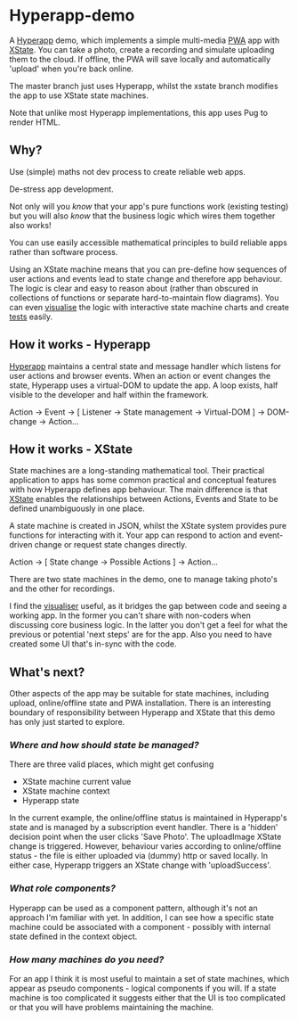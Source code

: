 # Hyperapp-demo
A [Hyperapp](https://hyperapp.dev/) demo, which implements a simple multi-media [PWA](https://developer.mozilla.org/en-US/docs/Web/Progressive_web_apps) app with [XState](https://xstate.js.org). You can take a photo, create a recording and simulate uploading them to the cloud. If offline, the PWA will save locally and automatically 'upload' when you're back online.

The master branch just uses Hyperapp, whilst the xstate branch modifies the app to use XState state machines.

Note that unlike most Hyperapp implementations, this app uses Pug to render HTML.

## Why?

Use (simple) maths not dev process to create reliable web apps.

De-stress app development.

Not only will you _know_ that your app's pure functions work (existing testing) but you will also _know_ that the business logic which wires them together also works!

You can use easily accessible mathematical principles to build reliable apps rather than software process.

Using an XState machine means that you can pre-define how sequences of user actions and events lead to state change and therefore app behaviour. The logic is clear and easy to reason about (rather than obscured in collections of functions or separate hard-to-maintain flow diagrams). You can even [visualise](https://statecharts.github.io/xstate-viz/) the logic with interactive state machine charts and create [tests](https://glebbahmutov.com/blog/hyperapp-state-machine/#testing-from-state-machine) easily.

## How it works - Hyperapp

[Hyperapp](https://hyperapp.dev/) maintains a central state and message handler which listens for user actions and browser events. When an action or event changes the state, Hyperapp uses a virtual-DOM to update the app. A loop exists, half visible to the developer and half within the framework.

Action -> Event -> [ Listener -> State management -> Virtual-DOM ] -> DOM-change -> Action...

## How it works - XState

State machines are a long-standing mathematical tool. Their practical application to apps has some common practical and conceptual features with how Hyperapp defines app behaviour. The main difference is that [XState](https://xstate.js.org) enables the relationships between Actions, Events and State to be defined unambiguously in one place.

A state machine is created in JSON, whilst the XState system provides pure functions for interacting with it. Your app can respond to action and event-driven change or request state changes directly.

Action -> [ State change -> Possible Actions ] -> Action...

There are two state machines in the demo, one to manage taking photo's and the other for recordings.

I find the [visualiser](https://statecharts.github.io/xstate-viz/) useful, as it bridges the gap between code and seeing a working app. In the former you can't share with non-coders when discussing core business logic. In the latter you don't get a feel for what the previous or potential 'next steps' are for the app. Also you need to have created some UI that's in-sync with the code.

## What's next?

Other aspects of the app may be suitable for state machines, including upload, online/offline state and PWA installation. There is an interesting boundary of responsibility between Hyperapp and XState that this demo has only just started to explore.

### _Where and how should state be managed?_

There are three valid places, which might get confusing

* XState machine current value
* XState machine context
* Hyperapp state

In the current example, the online/offline status is maintained in Hyperapp's state and is managed by a subscription event handler. There is a 'hidden' decision point when the user clicks 'Save Photo'. The uploadImage XState change is triggered. However, behaviour varies according to online/offline status - the file is either uploaded via (dummy) http or saved locally. In either case, Hyperapp triggers an XState change with 'uploadSuccess'.

### _What role components?_

Hyperapp can be used as a component pattern, although it's not an approach I'm familiar with yet. In addition, I can see how a specific state machine could be associated with a component - possibly with internal state defined in the context object.

### _How many machines do you need?_

For an app I think it is most useful to maintain a set of state machines, which appear as pseudo components - logical components if you will. If a state machine is too complicated it suggests either that the UI is too complicated or that you will have problems maintaining the machine.
